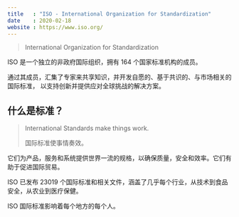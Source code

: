 ```yaml
---
title   : "ISO - International Organization for Standardization"
date    : 2020-02-18
website : https://www.iso.org/
---
```


> International Organization for Standardization

ISO 是一个独立的非政府国际组织，拥有 164 个国家标准机构的成员。

通过其成员，汇集了专家来共享知识，并开发自愿的、基于共识的、与市场相关的国际标准，
以支持创新并提供应对全球挑战的解决方案。

## 什么是标准？

> International Standards make things work. 
> 
> 国际标准使事情奏效。

它们为产品，服务和系统提供世界一流的规格，以确保质量，安全和效率。它们有助于促进国际贸易。

ISO 已发布 23019 个国际标准和相关文件，涵盖了几乎每个行业，从技术到食品安全，从农业到医疗保健。

ISO 国际标准影响着每个地方的每个人。
